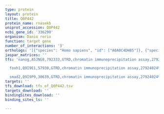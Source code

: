 ```yaml
---
type: protein
layout: protein
title: Q0P442
protein_name: rnasekb
uniprot_accession: Q0P442
ncbi_gene_id: '336290'
organism: Danio rerio
function: target gene
number_of_interactions: '3'
orthologs: '[{"species": "Homo sapiens", "id": ["A0A0C4DH85"]}, {"species": "Mus musculus", "id": ["<a href=\"/protein/q8k3c0\">Q8K3C0</a>"]}, {"species": "Rattus norvegicus", "id": ["<a href=\"/protein/d3zim6\">D3ZIM6</a>"]}, {"species": "Drosophila melanogaster", "id": ["<a href=\"/protein/q8msf5\">Q8MSF5</a>"]}, {"species": "Caenorhabditis elegans", "id": ["<a href=\"/protein/q20589\">Q20589</a>"]}]'
jaspar_matrices: ''
tfs: 'nanog,A5JNG8,792333,GTRD,chromatin immunoprecipitation assay,27924024%5Buid%5D,No

  foxh1,Q9I9E1,57930,GTRD,chromatin immunoprecipitation assay,27924024%5Buid%5D,No

  smad2,Q9I9P9,30639,GTRD,chromatin immunoprecipitation assay,27924024%5Buid%5D,No'
targets: ''
tfs_download: tfs_of_Q0P442.tsv
targets_download: ''
bindingSites_download: ''
binding_sites_ls: ''

---
```

